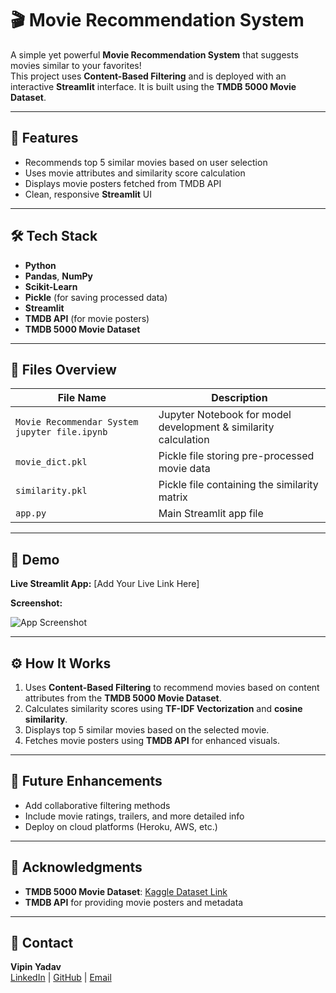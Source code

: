 # 🎬 Movie Recommendation System

A simple yet powerful **Movie Recommendation System** that suggests movies similar to your favorites!  
This project uses **Content-Based Filtering** and is deployed with an interactive **Streamlit** interface. It is built using the **TMDB 5000 Movie Dataset**.

---

## 🚀 Features

- Recommends top 5 similar movies based on user selection
- Uses movie attributes and similarity score calculation
- Displays movie posters fetched from TMDB API
- Clean, responsive **Streamlit** UI

---

## 🛠️ Tech Stack

- **Python**
- **Pandas**, **NumPy**
- **Scikit-Learn**
- **Pickle** (for saving processed data)
- **Streamlit**
- **TMDB API** (for movie posters)
- **TMDB 5000 Movie Dataset**

---

## 📂 Files Overview

| File Name                               | Description                                     |
|----------------------------------------|-------------------------------------------------|
| `Movie Recommendar System jupyter file.ipynb` | Jupyter Notebook for model development & similarity calculation |
| `movie_dict.pkl`                       | Pickle file storing pre-processed movie data    |
| `similarity.pkl`                       | Pickle file containing the similarity matrix    |
| `app.py`                               | Main Streamlit app file                         |

---

## 📸 Demo

**Live Streamlit App:** [Add Your Live Link Here]  

**Screenshot:**

![App Screenshot](#) <!-- Add screenshot image link here -->

---

## ⚙️ How It Works

1. Uses **Content-Based Filtering** to recommend movies based on content attributes from the **TMDB 5000 Movie Dataset**.
2. Calculates similarity scores using **TF-IDF Vectorization** and **cosine similarity**.
3. Displays top 5 similar movies based on the selected movie.
4. Fetches movie posters using **TMDB API** for enhanced visuals.

---

## 📝 Future Enhancements

- Add collaborative filtering methods
- Include movie ratings, trailers, and more detailed info
- Deploy on cloud platforms (Heroku, AWS, etc.)

---

## 🙏 Acknowledgments

- **TMDB 5000 Movie Dataset**: [Kaggle Dataset Link](https://www.kaggle.com/datasets/tmdb/tmdb-movie-metadata)
- **TMDB API** for providing movie posters and metadata

---

## 📢 Contact

**Vipin Yadav**  
[LinkedIn](#) | [GitHub](#) | [Email](#)

